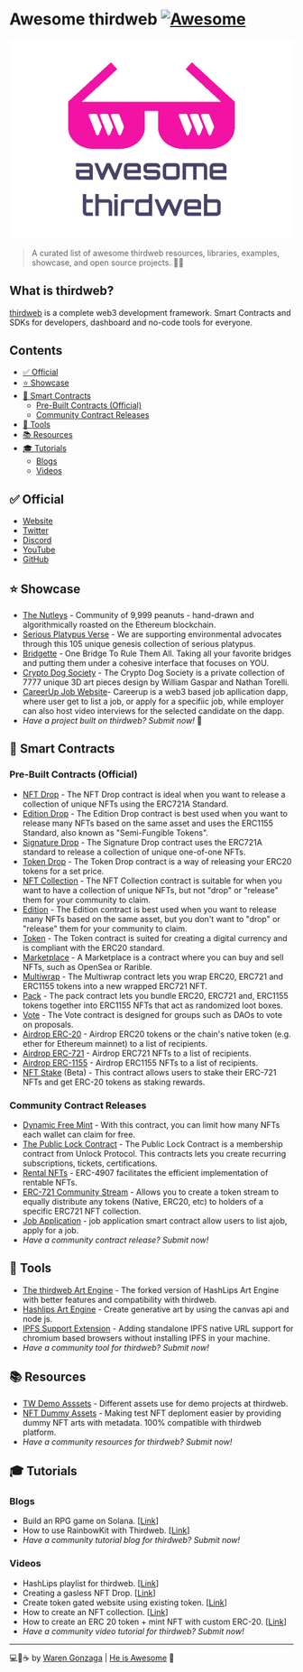 # Awesome thirdweb [![Awesome](https://awesome.re/badge-flat.svg)](https://awesome.re) <!-- omit from toc -->

![awesome thirdweb banner](.github/repo-banner.png)

> A curated list of awesome thirdweb resources, libraries, examples, showcase, and open source projects. 📌✨

## What is thirdweb? <!-- omit from toc -->

[thirdweb](https://thirdweb.com) is a complete web3 development framework. Smart Contracts and SDKs for developers, dashboard and no-code tools for everyone.

## Contents <!-- omit from toc -->

- [✅ Official](#-official)
- [⭐ Showcase](#-showcase)
- [📜 Smart Contracts](#-smart-contracts)
  - [Pre-Built Contracts (Official)](#pre-built-contracts-official)
  - [Community Contract Releases](#community-contract-releases)
- [🧰 Tools](#-tools)
- [📚 Resources](#-resources)
- [🎓 Tutorials](#-tutorials)
  - [Blogs](#blogs)
  - [Videos](#videos)

## ✅ Official

- [Website](https://thirdweb.com)
- [Twitter](https://twitter.com/thirdweb)
- [Discord](https://discord.gg/thirdweb)
- [YouTube](https://youtube.com/@thirdweb_)
- [GitHub](https://github.com/thirdweb-dev)

## ⭐ Showcase

- [The Nutleys](https://opensea.io/collection/the-nutleys) - Community of 9,999 peanuts - hand-drawn and algorithmically roasted on the Ethereum blockchain.
- [Serious Platypus Verse](https://opensea.io/collection/serious-platypus-verse) - We are supporting environmental advocates through this 105 unique genesis collection of serious platypus.
- [Bridgette](https://bridgette.one) - One Bridge To Rule Them All. Taking all your favorite bridges and putting them under a cohesive interface that focuses on YOU.
- [Crypto Dog Society](https://cryptodogsociety.com) - The Crypto Dog Society is a private collection of 7777 unique 3D art pieces design by William Gaspar and Nathan Torelli.
- [CareerUp Job Website](https://careerdev.vercel.app/)- Careerup is a web3 based job apllication dapp, where user get to list a job, or apply for a specifiic job, while employer can also host video interviews for the selected candidate on the dapp.
- _Have a project built on thirdweb? Submit now!_ 🥺

## 📜 Smart Contracts

### Pre-Built Contracts (Official)

- [NFT Drop](https://thirdweb.com/thirdweb.eth/DropERC721) - The NFT Drop contract is ideal when you want to release a collection of unique NFTs using the ERC721A Standard.
- [Edition Drop](https://thirdweb.com/thirdweb.eth/DropERC1155) - The Edition Drop contract is best used when you want to release many NFTs based on the same asset and uses the ERC1155 Standard, also known as "Semi-Fungible Tokens".
- [Signature Drop](https://thirdweb.com/thirdweb.eth/SignatureDrop) - The Signature Drop contract uses the ERC721A standard to release a collection of unique one-of-one NFTs.
- [Token Drop](https://thirdweb.com/thirdweb.eth/DropERC20) - The Token Drop contract is a way of releasing your ERC20 tokens for a set price.
- [NFT Collection](https://thirdweb.com/thirdweb.eth/TokenERC721) - The NFT Collection contract is suitable for when you want to have a collection of unique NFTs, but not "drop" or "release" them for your community to claim.
- [Edition](https://thirdweb.com/thirdweb.eth/TokenERC1155) - The Edition contract is best used when you want to release many NFTs based on the same asset, but you don't want to "drop" or "release" them for your community to claim.
- [Token](https://thirdweb.com/thirdweb.eth/TokenERC20) - The Token contract is suited for creating a digital currency and is compliant with the ERC20 standard.
- [Marketplace](https://thirdweb.com/thirdweb.eth/Marketplace) - A Marketplace is a contract where you can buy and sell NFTs, such as OpenSea or Rarible.
- [Multiwrap](https://thirdweb.com/thirdweb.eth/Multiwrap) - The Multiwrap contract lets you wrap ERC20, ERC721 and ERC1155 tokens into a new wrapped ERC721 NFT.
- [Pack](https://thirdweb.com/thirdweb.eth/Pack) - The pack contract lets you bundle ERC20, ERC721 and, ERC1155 tokens together into ERC1155 NFTs that act as randomized loot boxes.
- [Vote](https://thirdweb.com/thirdweb.eth/VoteERC20) - The Vote contract is designed for groups such as DAOs to vote on proposals.
- [Airdrop ERC-20](https://thirdweb.com/thirdweb.eth/AirdropERC20) - Airdrop ERC20 tokens or the chain's native token (e.g. ether for Ethereum mainnet) to a list of recipients.
- [Airdrop ERC-721](https://thirdweb.com/thirdweb.eth/AirdropERC721) - Airdrop ERC721 NFTs to a list of recipients.
- [Airdrop ERC-1155](https://thirdweb.com/thirdweb.eth/AirdropERC1155) - Airdrop ERC1155 NFTs to a list of recipients.
- [NFT Stake](https://thirdweb.com/thirdweb.eth/NFTStake) (Beta) - This contract allows users to stake their ERC-721 NFTs and get ERC-20 tokens as staking rewards.

### Community Contract Releases

- [Dynamic Free Mint](https://thirdweb.com/nach.eth/DynamicFreeMint) - With this contract, you can limit how many NFTs each wallet can claim for free.
- [The Public Lock Contract](https://thirdweb.com/unlock-protocol.eth/PublicLock) - The Public Lock Contract is a membership contract from Unlock Protocol. This contracts lets you create recurring subscriptions, tickets, certifications.
- [Rental NFTs](https://thirdweb.com/doubledev.eth/ERC4907) - ERC-4907 facilitates the efficient implementation of rentable NFTs.
- [ERC-721 Community Stream](https://thirdweb.com/flairsdk.eth/ERC721CommunityStream) - Allows you to create a token stream to equally distribute any tokens (Native, ERC20, etc) to holders of a specific ERC721 NFT collection.
- [Job Application](https://thirdweb.com/0x013166D598AB78A8ddf8C1bF34Ff9bC7C50D36D2/CareerBuild) - job application smart contract allow users to list ajob, apply for a job.
- _Have a community contract release? Submit now!_

## 🧰 Tools

- [The thirdweb Art Engine](https://github.com/warengonzaga/thirdweb-art-engine) - The forked version of HashLips Art Engine with better features and compatibility with thirdweb.
- [Hashlips Art Engine](https://github.com/HashLips/hashlips_art_engine) - Create generative art by using the canvas api and node js.
- [IPFS Support Extension](https://github.com/warengonzaga/ipfs-support-extension) - Adding standalone IPFS native URL support for chromium based browsers without installing IPFS in your machine.
- _Have a community tool for thirdweb? Submit now!_

## 📚 Resources

- [TW Demo Asssets](https://github.com/saminacodes/tw-demo-assets) - Different assets use for demo projects at thirdweb.
- [NFT Dummy Assets](https://github.com/warengonzaga/nft-dummy-assets) - Making test NFT deploment easier by providing dummy NFT arts with metadata. 100% compatible with thirdweb platform.
- _Have a community resources for thirdweb? Submit now!_

## 🎓 Tutorials

### Blogs

- Build an RPG game on Solana. [[Link](https://metamake.hashnode.dev/build-an-rpg-game-on-solana#heading-generate-the-pngs)]
- How to use RainbowKit with Thirdweb. [[Link](https://blog.avneesh.tech/how-to-use-rainbowkit-with-thirdweb)]
- _Have a community tutorial blog for thirdweb? Submit now!_

### Videos

- HashLips playlist for thirdweb. [[Link](https://www.youtube.com/watch?v=OlavWoKV1Mk&list=PLvfQp12V0hS3tHI5-4olIYqH6LM8YWL63)]
- Creating a gasless NFT Drop. [[Link](https://www.youtube.com/watch?v=FQKnUdxKLg4)]
- Create token gated website using existing token. [[Link](https://www.youtube.com/watch?v=gFy7VuLq8II)]
- How to create an NFT collection. [[Link](https://www.youtube.com/watch?v=DSffICxyj3A)]
- How to create an ERC 20 token + mint NFT with custom ERC-20. [[Link](https://www.youtube.com/watch?v=FoIp1KSyh_w)]
- _Have a community video tutorial for thirdweb? Submit now!_

---

💻💖☕ by [Waren Gonzaga](https://warengonzaga.com) | [He is Awesome](https://www.youtube.com/watch?v=HHrxS4diLew&t=44s) 🙏
